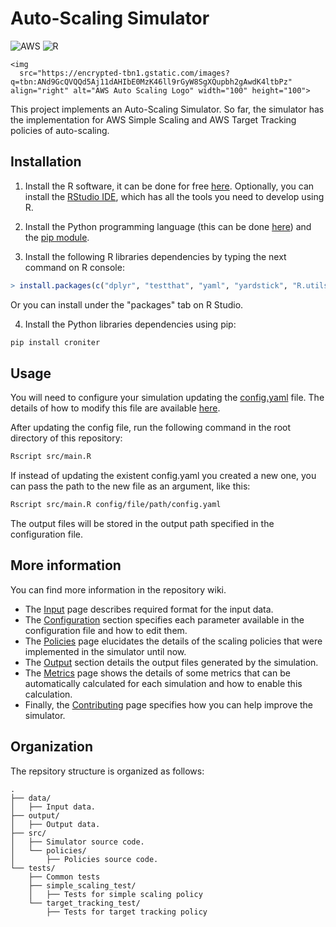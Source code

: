 # Auto-Scaling Simulator

![AWS](https://img.shields.io/badge/AWS-%23FF9900.svg?style=for-the-badge&logo=amazon-aws&logoColor=white) ![R](https://img.shields.io/badge/r-%23276DC3.svg?style=for-the-badge&logo=r&logoColor=white)

```{=html}
<img 
  src="https://encrypted-tbn1.gstatic.com/images?q=tbn:ANd9GcQVQQd5Aj11dAHIbE0MzK46ll9rGyW8SgXQupbh2gAwdK4ltbPz" align="right" alt="AWS Auto Scaling Logo" width="100" height="100">
```
This project implements an Auto-Scaling Simulator. So far, the simulator has the implementation for AWS Simple Scaling and AWS Target Tracking policies of auto-scaling.

## Installation

1.  Install the R software, it can be done for free [here](https://www.r-project.org/). Optionally, you can install the [RStudio IDE](https://www.rstudio.com/products/rstudio/download/), which has all the tools you need to develop using R.

2.  Install the Python programming language (this can be done [here](https://www.python.org/downloads/)) and the [pip module](https://pip.pypa.io/en/stable/installation/).

3.  Install the following R libraries dependencies by typing the next command on R console:

``` r
> install.packages(c("dplyr", "testthat", "yaml", "yardstick", "R.utils", "purrr", "reticulate"))
```

Or you can install under the "packages" tab on R Studio.

4.  Install the Python libraries dependencies using pip:

``` bash
pip install croniter
```

## Usage

You will need to configure your simulation updating the [config.yaml](config.yaml) file. The details of how to modify this file are available [here](https://github.com/ufcg-lsd/autoscaling-analyser/wiki/Configuration).

After updating the config file, run the following command in the root directory of this repository:

``` bash
Rscript src/main.R
```

If instead of updating the existent config.yaml you created a new one, you can pass the path to the new file as an argument, like this:

``` bash
Rscript src/main.R config/file/path/config.yaml
```

The output files will be stored in the output path specified in the configuration file.

## More information

You can find more information in the repository wiki.

-   The [Input](https://github.com/ufcg-lsd/autoscaling-analyser/wiki/Input) page describes required format for the input data.
-   The [Configuration](https://github.com/ufcg-lsd/autoscaling-analyser/wiki/Configuration) section specifies each parameter available in the configuration file and how to edit them.
-   The [Policies](https://github.com/ufcg-lsd/autoscaling-analyser/wiki/Policies) page elucidates the details of the scaling policies that were implemented in the simulator until now.
-   The [Output](https://github.com/ufcg-lsd/autoscaling-analyser/wiki/Output) section details the output files generated by the simulation.
-   The [Metrics](https://github.com/ufcg-lsd/autoscaling-analyser/wiki/Metrics) page shows the details of some metrics that can be automatically calculated for each simulation and how to enable this calculation.
-   Finally, the [Contributing](https://github.com/ufcg-lsd/autoscaling-analyser/wiki/Contributing) page specifies how you can help improve the simulator.

## Organization

The repsitory structure is organized as follows:

```         
.
├── data/
│   ├── Input data.
├── output/
│   ├── Output data.
├── src/
│   ├── Simulator source code.
│   └── policies/
│       ├── Policies source code. 
└── tests/
    ├── Common tests
    ├── simple_scaling_test/
    │   ├── Tests for simple scaling policy
    └── target_tracking_test/
        ├── Tests for target tracking policy
```
